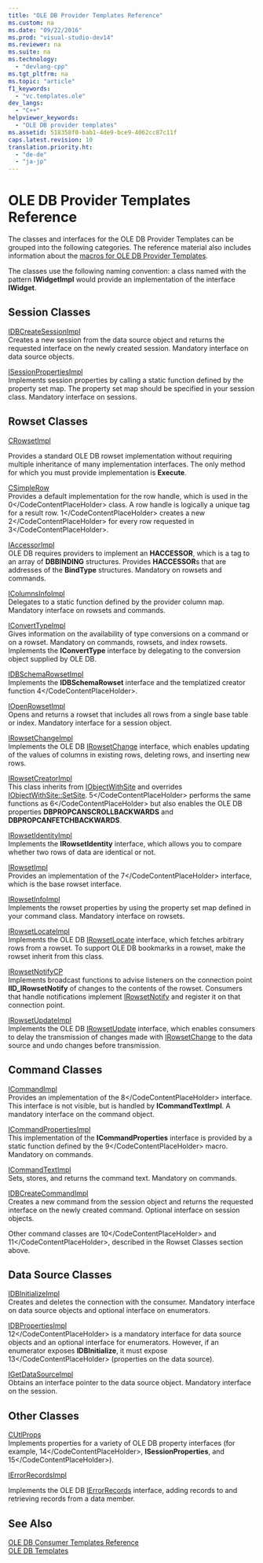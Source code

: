 ```yaml
---
title: "OLE DB Provider Templates Reference"
ms.custom: na
ms.date: "09/22/2016"
ms.prod: "visual-studio-dev14"
ms.reviewer: na
ms.suite: na
ms.technology: 
  - "devlang-cpp"
ms.tgt_pltfrm: na
ms.topic: "article"
f1_keywords: 
  - "vc.templates.ole"
dev_langs: 
  - "C++"
helpviewer_keywords: 
  - "OLE DB provider templates"
ms.assetid: 518358f0-bab1-4de9-bce9-4062cc87c11f
caps.latest.revision: 10
translation.priority.ht: 
  - "de-de"
  - "ja-jp"
---
```

# OLE DB Provider Templates Reference
The classes and interfaces for the OLE DB Provider Templates can be grouped into the following categories. The reference material also includes information about the [macros for OLE DB Provider Templates](../vs140/macros-for-ole-db-provider-templates.md).  
  
 The classes use the following naming convention: a class named with the pattern **IWidgetImpl** would provide an implementation of the interface **IWidget**.  
  
## Session Classes  
 [IDBCreateSessionImpl](../vs140/idbcreatesessionimpl-class.md)  
 Creates a new session from the data source object and returns the requested interface on the newly created session. Mandatory interface on data source objects.  
  
 [ISessionPropertiesImpl](../vs140/isessionpropertiesimpl-class.md)  
 Implements session properties by calling a static function defined by the property set map. The property set map should be specified in your session class. Mandatory interface on sessions.  
  
## Rowset Classes  
 [CRowsetImpl](../vs140/crowsetimpl-class.md)  
  
 Provides a standard OLE DB rowset implementation without requiring multiple inheritance of many implementation interfaces. The only method for which you must provide implementation is **Execute**.  
  
 [CSimpleRow](../vs140/csimplerow-class.md)  
 Provides a default implementation for the row handle, which is used in the <CodeContentPlaceHolder>0\</CodeContentPlaceHolder> class. A row handle is logically a unique tag for a result row. <CodeContentPlaceHolder>1\</CodeContentPlaceHolder> creates a new <CodeContentPlaceHolder>2\</CodeContentPlaceHolder> for every row requested in <CodeContentPlaceHolder>3\</CodeContentPlaceHolder>.  
  
 [IAccessorImpl](../vs140/iaccessorimpl-class.md)  
 OLE DB requires providers to implement an **HACCESSOR**, which is a tag to an array of **DBBINDING** structures. Provides **HACCESSOR**s that are addresses of the **BindType** structures. Mandatory on rowsets and commands.  
  
 [IColumnsInfoImpl](../vs140/icolumnsinfoimpl-class.md)  
 Delegates to a static function defined by the provider column map. Mandatory interface on rowsets and commands.  
  
 [IConvertTypeImpl](../vs140/iconverttypeimpl-class.md)  
 Gives information on the availability of type conversions on a command or on a rowset. Mandatory on commands, rowsets, and index rowsets. Implements the **IConvertType** interface by delegating to the conversion object supplied by OLE DB.  
  
 [IDBSchemaRowsetImpl](../vs140/idbschemarowsetimpl-class.md)  
 Implements the **IDBSchemaRowset** interface and the templatized creator function <CodeContentPlaceHolder>4\</CodeContentPlaceHolder>.  
  
 [IOpenRowsetImpl](../vs140/iopenrowsetimpl-class.md)  
 Opens and returns a rowset that includes all rows from a single base table or index. Mandatory interface for a session object.  
  
 [IRowsetChangeImpl](../vs140/irowsetchangeimpl-class.md)  
 Implements the OLE DB [IRowsetChange](https://msdn.microsoft.com/en-us/library/ms715790.aspx) interface, which enables updating of the values of columns in existing rows, deleting rows, and inserting new rows.  
  
 [IRowsetCreatorImpl](../vs140/irowsetcreatorimpl-class.md)  
 This class inherits from [IObjectWithSite](http://msdn.microsoft.com/library/windows/desktop/ms693765) and overrides [IObjectWithSite::SetSite](http://msdn.microsoft.com/library/windows/desktop/ms683869). <CodeContentPlaceHolder>5\</CodeContentPlaceHolder> performs the same functions as <CodeContentPlaceHolder>6\</CodeContentPlaceHolder> but also enables the OLE DB properties **DBPROPCANSCROLLBACKWARDS** and **DBPROPCANFETCHBACKWARDS**.  
  
 [IRowsetIdentityImpl](../vs140/irowsetidentityimpl-class.md)  
 Implements the **IRowsetIdentity** interface, which allows you to compare whether two rows of data are identical or not.  
  
 [IRowsetImpl](../vs140/irowsetimpl-class.md)  
 Provides an implementation of the <CodeContentPlaceHolder>7\</CodeContentPlaceHolder> interface, which is the base rowset interface.  
  
 [IRowsetInfoImpl](../vs140/irowsetinfoimpl-class.md)  
 Implements the rowset properties by using the property set map defined in your command class. Mandatory interface on rowsets.  
  
 [IRowsetLocateImpl](../vs140/irowsetlocateimpl-class.md)  
 Implements the OLE DB [IRowsetLocate](https://msdn.microsoft.com/en-us/library/ms721190.aspx) interface, which fetches arbitrary rows from a rowset. To support OLE DB bookmarks in a rowset, make the rowset inherit from this class.  
  
 [IRowsetNotifyCP](../vs140/irowsetnotifycp-class.md)  
 Implements broadcast functions to advise listeners on the connection point **IID_IRowsetNotify** of changes to the contents of the rowset. Consumers that handle notifications implement [IRowsetNotify](https://msdn.microsoft.com/en-us/library/ms712959.aspx) and register it on that connection point.  
  
 [IRowsetUpdateImpl](../vs140/irowsetupdateimpl-class.md)  
 Implements the OLE DB [IRowsetUpdate](https://msdn.microsoft.com/en-us/library/ms714401.aspx) interface, which enables consumers to delay the transmission of changes made with [IRowsetChange](https://msdn.microsoft.com/en-us/library/ms715790.aspx) to the data source and undo changes before transmission.  
  
## Command Classes  
 [ICommandImpl](../vs140/icommandimpl-class.md)  
 Provides an implementation of the <CodeContentPlaceHolder>8\</CodeContentPlaceHolder> interface. This interface is not visible, but is handled by **ICommandTextImpl**. A mandatory interface on the command object.  
  
 [ICommandPropertiesImpl](../vs140/icommandpropertiesimpl-class.md)  
 This implementation of the **ICommandProperties** interface is provided by a static function defined by the <CodeContentPlaceHolder>9\</CodeContentPlaceHolder> macro. Mandatory on commands.  
  
 [ICommandTextImpl](../vs140/icommandtextimpl-class.md)  
 Sets, stores, and returns the command text. Mandatory on commands.  
  
 [IDBCreateCommandImpl](../vs140/idbcreatecommandimpl-class.md)  
 Creates a new command from the session object and returns the requested interface on the newly created command. Optional interface on session objects.  
  
 Other command classes are <CodeContentPlaceHolder>10\</CodeContentPlaceHolder> and <CodeContentPlaceHolder>11\</CodeContentPlaceHolder>, described in the Rowset Classes section above.  
  
## Data Source Classes  
 [IDBInitializeImpl](../vs140/idbinitializeimpl-class.md)  
 Creates and deletes the connection with the consumer. Mandatory interface on data source objects and optional interface on enumerators.  
  
 [IDBPropertiesImpl](../vs140/idbpropertiesimpl-class.md)  
 <CodeContentPlaceHolder>12\</CodeContentPlaceHolder> is a mandatory interface for data source objects and an optional interface for enumerators. However, if an enumerator exposes **IDBInitialize**, it must expose <CodeContentPlaceHolder>13\</CodeContentPlaceHolder> (properties on the data source).  
  
 [IGetDataSourceImpl](../vs140/igetdatasourceimpl-class.md)  
 Obtains an interface pointer to the data source object. Mandatory interface on the session.  
  
## Other Classes  
 [CUtlProps](../vs140/cutlprops-class.md)  
 Implements properties for a variety of OLE DB property interfaces (for example, <CodeContentPlaceHolder>14\</CodeContentPlaceHolder>, **ISessionProperties**, and <CodeContentPlaceHolder>15\</CodeContentPlaceHolder>).  
  
 [IErrorRecordsImpl](../vs140/ierrorrecordsimpl-class.md)  
  
 Implements the OLE DB [IErrorRecords](https://msdn.microsoft.com/en-us/library/ms718112.aspx) interface, adding records to and retrieving records from a data member.  
  
## See Also  
 [OLE DB Consumer Templates Reference](../vs140/ole-db-consumer-templates-reference.md)   
 [OLE DB Templates](../vs140/ole-db-templates.md)